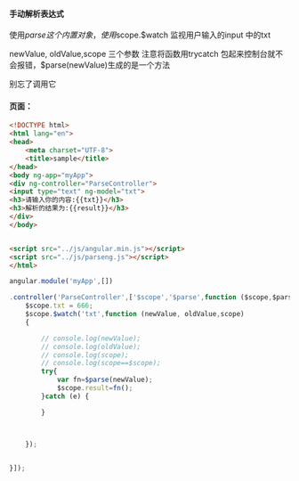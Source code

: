 #### 手动解析表达式

使用$parse 这个内置对象， 使用$scope.$watch 监视用户输入的input 中的txt

newValue, oldValue,scope 三个参数 注意将函数用trycatch 包起来控制台就不会报错，$parse(newValue)生成的是一个方法

别忘了调用它



#### 页面：

```html
<!DOCTYPE html>
<html lang="en">
<head>
    <meta charset="UTF-8">
    <title>sample</title>
</head>
<body ng-app="myApp">
<div ng-controller="ParseController">
<input type="text" ng-model="txt">
<h3>请输入你的内容:{{txt}}</h3>
<h3>解析的结果为:{{result}}</h3>
</div>
</body>


<script src="../js/angular.min.js"></script>
<script src="../js/parseng.js"></script>
</html>


```

```js
angular.module('myApp',[])

.controller('ParseController',['$scope','$parse',function ($scope,$parse) {
    $scope.txt = 666;
    $scope.$watch('txt',function (newValue, oldValue,scope)
    {

        // console.log(newValue);
        // console.log(oldValue);
        // console.log(scope);
        // console.log(scope==$scope);
        try{
            var fn=$parse(newValue);
            $scope.result=fn();
        }catch (e) {

        }



    });


}]);
```
